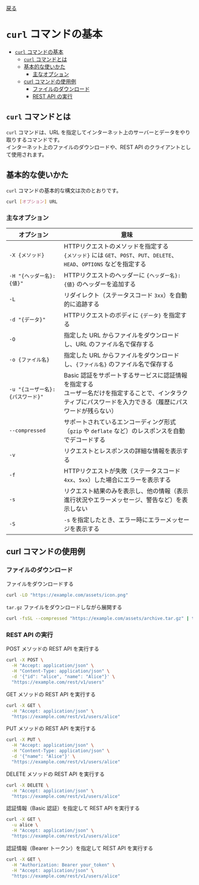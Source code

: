 [戻る](../README.md)

# `curl` コマンドの基本

- [`curl` コマンドの基本](#curl-コマンドの基本)
  - [`curl` コマンドとは](#curl-コマンドとは)
  - [基本的な使いかた](#基本的な使いかた)
    - [主なオプション](#主なオプション)
  - [curl コマンドの使用例](#curl-コマンドの使用例)
    - [ファイルのダウンロード](#ファイルのダウンロード)
    - [REST API の実行](#rest-api-の実行)

## `curl` コマンドとは

`curl` コマンドは、URL を指定してインターネット上のサーバーとデータをやり取りするコマンドです。  
インターネット上のファイルのダウンロードや、REST API のクライアントとして使用されます。

## 基本的な使いかた

`curl` コマンドの基本的な構文は次のとおりです。

```bash
curl [オプション] URL
```

### 主なオプション

| オプション                       | 意味                                                                                                                                                            |
| -------------------------------- | --------------------------------------------------------------------------------------------------------------------------------------------------------------- |
| `-X {メソッド}`                  | HTTPリクエストのメソッドを指定する<br/>`{メソッド}` には `GET`、`POST`、`PUT`、`DELETE`、`HEAD`、`OPTIONS` などを指定する                                       |
| `-H "{ヘッダー名}: {値}"`        | HTTPリクエストのヘッダーに `{ヘッダー名}: {値}` のヘッダーを追加する                                                                                            |
| `-L`                             | リダイレクト（ステータスコード `3xx`）を自動的に追跡する                                                                                                        |
| `-d "{データ}"`                  | HTTPリクエストのボディに `{データ}` を指定する                                                                                                                  |
| `-O`                             | 指定した URL からファイルをダウンロードし、URL のファイル名で保存する                                                                                           |
| `-o {ファイル名}`                | 指定した URL からファイルをダウンロードし、`{ファイル名}` のファイル名で保存する                                                                                |
| `-u "{ユーザー名}:{パスワード}"` | Basic 認証をサポートするサービスに認証情報を指定する<br/>ユーザー名だけを指定することで、インタラクティブにパスワードを入力できる（履歴にパスワードが残らない） |
| `--compressed`                   | サポートされているエンコーディング形式（`gzip` や `deflate` など）のレスポンスを自動でデコードする                                                              |
| `-v`                             | リクエストとレスポンスの詳細な情報を表示する                                                                                                                    |
| `-f`                             | HTTPリクエストが失敗（ステータスコード `4xx`、`5xx`）した場合にエラーを表示する                                                                                 |
| `-s`                             | リクエスト結果のみを表示し、他の情報（表示進行状況やエラーメッセージ、警告など）を表示しない                                                                    |
| `-S`                             | `-s` を指定したとき、エラー時にエラーメッセージを表示する                                                                                                       |

## curl コマンドの使用例

### ファイルのダウンロード

ファイルをダウンロードする

```bash
curl -LO "https://example.com/assets/icon.png"
```

`tar.gz` ファイルをダウンロードしながら展開する

```bash
curl -fsSL --compressed "https://example.com/assets/archive.tar.gz" | tar tar -xz -C /tmp
```

### REST API の実行

POST メソッドの REST API を実行する

```bash
curl -X POST \
  -H "Accept: application/json" \
  -H "Content-Type: application/json" \
  -d '{"id": "alice", "name": "Alice"}' \
  "https://example.com/rest/v1/users"
```

GET メソッドの REST API を実行する

```bash
curl -X GET \
  -H "Accept: application/json" \
  "https://example.com/rest/v1/users/alice"
```

PUT メソッドの REST API を実行する

```bash
curl -X PUT \
  -H "Accept: application/json" \
  -H "Content-Type: application/json" \
  -d '{"name": "Alice"}' \
  "https://example.com/rest/v1/users/alice"
```

DELETE メソッドの REST API を実行する

```bash
curl -X DELETE \
  -H "Accept: application/json" \
  "https://example.com/rest/v1/users/alice"
```

認証情報（Basic 認証）を指定して REST API を実行する

```bash
curl -X GET \
  -u alice \
  -H "Accept: application/json" \
  "https://example.com/rest/v1/users/alice"
```

認証情報（Bearer トークン）を指定して REST API を実行する

```bash
curl -X GET \
  -H "Authorization: Bearer your_token" \
  -H "Accept: application/json" \
  "https://example.com/rest/v1/users/alice"
```

